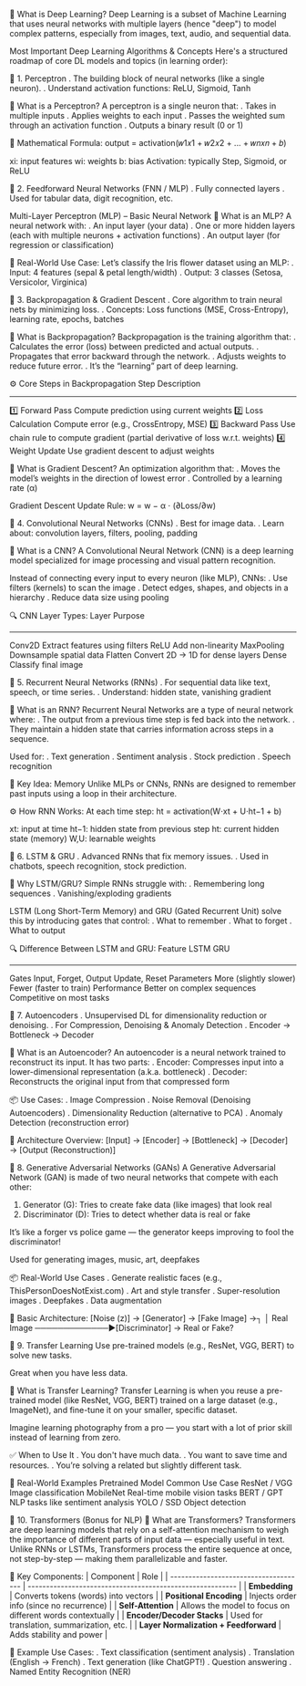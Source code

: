 🧠 What is Deep Learning?
Deep Learning is a subset of Machine Learning that uses neural networks with multiple layers (hence "deep") to model complex patterns, especially from images, text, audio, and sequential data.

Most Important Deep Learning Algorithms & Concepts
Here's a structured roadmap of core DL models and topics (in learning order):

🔹 1. Perceptron
. The building block of neural networks (like a single neuron).
. Understand activation functions: ReLU, Sigmoid, Tanh

🧠 What is a Perceptron?
A perceptron is a single neuron that:
. Takes in multiple inputs
. Applies weights to each input
. Passes the weighted sum through an activation function
. Outputs a binary result (0 or 1)

🧾 Mathematical Formula:
output = activation(𝑤1𝑥1 + 𝑤2𝑥2 + ... + 𝑤𝑛𝑥𝑛 + 𝑏)

xi: input features
wi: weights
b: bias
Activation: typically Step, Sigmoid, or ReLU


🔹 2. Feedforward Neural Networks (FNN / MLP)
. Fully connected layers
. Used for tabular data, digit recognition, etc.

Multi-Layer Perceptron (MLP) – Basic Neural Network
🧠 What is an MLP?
A neural network with:
. An input layer (your data)
. One or more hidden layers (each with multiple neurons + activation functions)
. An output layer (for regression or classification)

🧾 Real-World Use Case:
Let’s classify the Iris flower dataset using an MLP:
. Input: 4 features (sepal & petal length/width)
. Output: 3 classes (Setosa, Versicolor, Virginica)

🔹 3. Backpropagation & Gradient Descent
. Core algorithm to train neural nets by minimizing loss.
. Concepts: Loss functions (MSE, Cross-Entropy), learning rate, epochs, batches

🧠 What is Backpropagation?
Backpropagation is the training algorithm that:
. Calculates the error (loss) between predicted and actual outputs.
. Propagates that error backward through the network.
. Adjusts weights to reduce future error.
. It’s the “learning” part of deep learning.

⚙️ Core Steps in Backpropagation
Step	               Description
---                    ---
1️⃣ Forward Pass	    Compute prediction using current weights
2️⃣ Loss Calculation	Compute error (e.g., CrossEntropy, MSE)
3️⃣ Backward Pass	    Use chain rule to compute gradient (partial derivative of loss w.r.t. weights)
4️⃣ Weight Update	    Use gradient descent to adjust weights

🔽 What is Gradient Descent?
An optimization algorithm that:
. Moves the model’s weights in the direction of lowest error
. Controlled by a learning rate (α)

Gradient Descent Update Rule:
w = w − α ⋅ (∂Loss/∂w)


🔹 4. Convolutional Neural Networks (CNNs)
. Best for image data.
. Learn about: convolution layers, filters, pooling, padding

🧠 What is a CNN?
A Convolutional Neural Network (CNN) is a deep learning model specialized for image processing and visual pattern recognition.

Instead of connecting every input to every neuron (like MLP), CNNs:
. Use filters (kernels) to scan the image
. Detect edges, shapes, and objects in a hierarchy
. Reduce data size using pooling

🔍 CNN      Layer Types:
Layer	    Purpose
--          --
Conv2D	    Extract features using filters
ReLU	    Add non-linearity
MaxPooling	Downsample spatial data
Flatten	    Convert 2D → 1D for dense layers
Dense	    Classify final image

🔹 5. Recurrent Neural Networks (RNNs)
. For sequential data like text, speech, or time series.
. Understand: hidden state, vanishing gradient

🧠 What is an RNN?
Recurrent Neural Networks are a type of neural network where:
. The output from a previous time step is fed back into the network.
. They maintain a hidden state that carries information across steps in a sequence.

Used for:
. Text generation
. Sentiment analysis
. Stock prediction
. Speech recognition

🔁 Key Idea: Memory
Unlike MLPs or CNNs, RNNs are designed to remember past inputs using a loop in their architecture.

⚙️ How RNN Works:
At each time step:
    ht = activation(W⋅xt + U⋅ht−1 + b)

xt: input at time 
ht−1: hidden state from previous step
ht: current hidden state (memory)
W,U: learnable weights

🔹 6. LSTM & GRU
. Advanced RNNs that fix memory issues.
. Used in chatbots, speech recognition, stock prediction.

🧠 Why LSTM/GRU?
Simple RNNs struggle with:
. Remembering long sequences
. Vanishing/exploding gradients

LSTM (Long Short-Term Memory) and GRU (Gated Recurrent Unit) solve this by introducing gates that control:
. What to remember
. What to forget
. What to output

🔍 Difference Between LSTM and GRU:
Feature	    LSTM	                    GRU
---         ---                         ---
Gates	    Input, Forget, Output	    Update, Reset
Parameters	More (slightly slower)	    Fewer (faster to train)
Performance	Better on complex sequences	Competitive on most tasks

🔹 7. Autoencoders
. Unsupervised DL for dimensionality reduction or denoising.
. For Compression, Denoising & Anomaly Detection
. Encoder → Bottleneck → Decoder

🧠 What is an Autoencoder?
An autoencoder is a neural network trained to reconstruct its input.
It has two parts:
. Encoder: Compresses input into a lower-dimensional representation (a.k.a. bottleneck)
. Decoder: Reconstructs the original input from that compressed form

📦 Use Cases:
. Image Compression
. Noise Removal (Denoising Autoencoders)
. Dimensionality Reduction (alternative to PCA)
. Anomaly Detection (reconstruction error)

🔧 Architecture Overview:
[Input] → [Encoder] → [Bottleneck] → [Decoder] → [Output (Reconstruction)]


🔹 8. Generative Adversarial Networks (GANs)
A Generative Adversarial Network (GAN) is made of two neural networks that compete with each other:
1. Generator (G): Tries to create fake data (like images) that look real
2. Discriminator (D): Tries to detect whether data is real or fake

It’s like a forger vs police game — the generator keeps improving to fool the discriminator!

Used for generating images, music, art, deepfakes

📦 Real-World Use Cases
. Generate realistic faces (e.g., ThisPersonDoesNotExist.com)
. Art and style transfer
. Super-resolution images
. Deepfakes
. Data augmentation

🔧 Basic Architecture:
[Noise (z)] → [Generator] → [Fake Image] →┐
                                          │
                    Real Image ─────────────▶[Discriminator] → Real or Fake?


🔹 9. Transfer Learning
Use pre-trained models (e.g., ResNet, VGG, BERT) to solve new tasks.

Great when you have less data.

🤔 What is Transfer Learning?
Transfer Learning is when you reuse a pre-trained model (like ResNet, VGG, BERT) trained on a large dataset (e.g., ImageNet), and fine-tune it on your smaller, specific dataset.

Imagine learning photography from a pro — you start with a lot of prior skill instead of learning from zero.

✅ When to Use It
. You don't have much data.
. You want to save time and resources.
. You’re solving a related but slightly different task.

🎯 Real-World Examples
Pretrained Model	Common Use Case
ResNet / VGG	    Image classification
MobileNet	        Real-time mobile vision tasks
BERT / GPT	        NLP tasks like sentiment analysis
YOLO / SSD	        Object detection


🔹 10. Transformers (Bonus for NLP)
🤖 What are Transformers?
Transformers are deep learning models that rely on a self-attention mechanism to weigh the importance of different parts of input data — especially useful in text.
Unlike RNNs or LSTMs, Transformers process the entire sequence at once, not step-by-step — making them parallelizable and faster.

🧱 Key Components:
| Component                             | Role                                                      |
| ------------------------------------- | --------------------------------------------------------- |
| **Embedding**                         | Converts tokens (words) into vectors                      |
| **Positional Encoding**               | Injects order info (since no recurrence)                  |
| **Self-Attention**                    | Allows the model to focus on different words contextually |
| **Encoder/Decoder Stacks**            | Used for translation, summarization, etc.                 |
| **Layer Normalization + Feedforward** | Adds stability and power                                  |

🤔 Example Use Cases:
. Text classification (sentiment analysis)
. Translation (English → French)
. Text generation (like ChatGPT!)
. Question answering
. Named Entity Recognition (NER)

